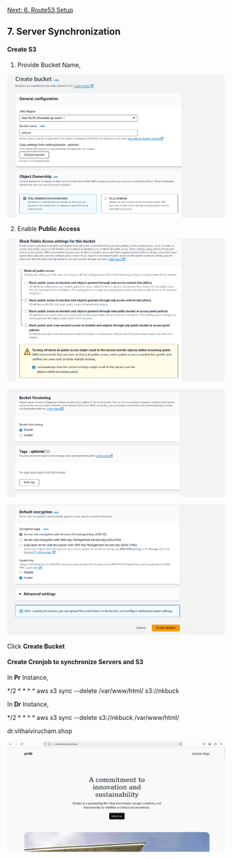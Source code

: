 [Next: 6. Route53 Setup ](r53.md)

##  7. Server Synchronization

#### Create S3

1. Provide Bucket Name,

![alt text](images/s1.0.png)


2. Enable **Public Access**

![alt text](images/s1.1.png)

![alt text](images/s1.2.png)

![alt text](images/s1.3.png)

Click **Create Bucket**

#### Create Cronjob to synchronize Servers and S3

In **Pr** Instance,


*/2  * * * * aws s3 sync --delete /var/www/html/ s3://nkbuck


In **Dr** Instance,


*/2  * * * * aws s3 sync --delete s3://nkbuck /var/www/html/


dr.vithaivirucham.shop

![alt text](images/r1.9.png)


